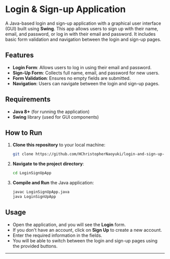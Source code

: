 # Login & Sign-up Application

A Java-based login and sign-up application with a graphical user interface (GUI) built using **Swing**. This app allows users to sign up with their name, email, and password, or log in with their email and password. It includes basic form validation and navigation between the login and sign-up pages.

## Features

- **Login Form**: Allows users to log in using their email and password.
- **Sign-Up Form**: Collects full name, email, and password for new users.
- **Form Validation**: Ensures no empty fields are submitted.
- **Navigation**: Users can navigate between the login and sign-up pages.

## Requirements

- **Java 8+** (for running the application)
- **Swing** library (used for GUI components)

## How to Run

1. **Clone this repository** to your local machine:
   ```bash
   git clone https://github.com/HChristopherNaoyuki/login-and-sign-up-java.git
   ```

2. **Navigate to the project directory**:
   ```bash
   cd LoginSignUpApp
   ```

3. **Compile and Run** the Java application:
   ```bash
   javac LoginSignUpApp.java
   java LoginSignUpApp
   ```

## Usage

- Open the application, and you will see the **Login** form.
- If you don't have an account, click on **Sign Up** to create a new account.
- Enter the required information in the fields.
- You will be able to switch between the login and sign-up pages using the provided buttons.

---
